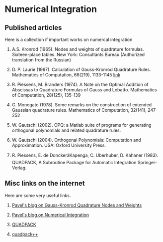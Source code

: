 # Numerical Integration

## Published articles

Here is a collection if important works on numercal integration

1. A.S. Kronrod (1965). Nodes and weights of quadrature formulas.
Sixteen-place tables. New York: Consultants Bureau
(Authorized translation from the Russian)

2. D. P. Laurie (1997). Calculation of Gauss-Kronrod Quadrature Rules.
Mathematics of Computation, 66(219), 1133-1145
[link](http://citeseerx.ist.psu.edu/viewdoc/summary?doi=10.1.1.192.3713)

3. R. Piessens, M. Branders (1974). A Note on the Optimal Addition of Abscissas
to Quadrature Formulas of Gauss and Lobatto.
Mathematics of Computation, 28(125), 135-139

4. G. Monegato (1978). Some remarks on the construction of extended Gaussian
quadrature rules. Mathematics of Computation, 32(141), 247-252

5. W. Gautschi (2002). OPQ: a Matlab suite of programs for generating orthogonal
polynomials and related quadrature rules.

6. W. Gautschi (2004). Orthogonal Polynomials: Computation and Approximation.
USA: Oxford University Press.

7. R. Piessens, E. de DonckerâKapenga, C. Uberhuber, D. Kahaner (1983). QUADPACK,
A Subroutine Package for Automatic Integration Springer-Verlag.

## Misc links on the internet

Here are some very useful links.

1. [Pavel's blog on Gauss-Kronrod Quadrature Nodes and Weights](http://www.advanpix.com/2011/11/07/gauss-kronrod-quadrature-nodes-weights/)

2. [Pavel's blog on Numerical Integration](http://www.holoborodko.com/pavel/numerical-methods/numerical-integration/)

3. [QUADPACK](http://www.netlib.org/quadpack/)

4. [quadpack++](http://quadpackpp.sourceforge.net/)
